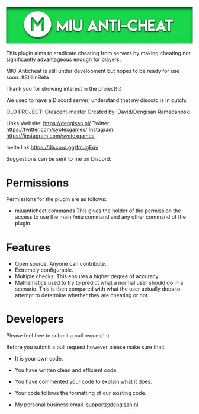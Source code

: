 ![MIU-Anticheat Logo](https://github.com/AstramGG/MIU-AntiCheat-Minecraft/blob/master/Logo.png?raw=true)

This plugin aims to eradicate cheating from servers by making cheating not significantly advantageous enough for players.

MIU-Anticheat is still under development but hopes to be ready for use soon. #StillInBeta

Thank you for showing interest in the project! :)

We used to have a Discord server, understand that my discord is in dutch: 

OLD PROJECT: Crescent-master
Created by: David/Dengisan Ramadanoski

Links
Website: https://dengisan.nl/
Twitter: https://twitter.com/syotexgames/
Instagram: https://instagram.com/syotexgames_

Invite link
https://discord.gg/fmJgEqv

Suggestions can be sent to me on Discord.

# Permissions

Permissions for the plugin are as follows:

- miuanticheat.commands
This gives the holder of the permission the access to use the main /miu command and any other command of the plugin.

# Features

- Open source. Anyone can contribute.
- Extremely configurable.
- Multiple checks. This ensures a higher degree of accuracy.
- Mathematics used to try to predict what a normal user should do in a scenario. This is then compared with what the user actually does to attempt to determine whether they are cheating or not.

# Developers

Please feel free to submit a pull request! :)

Before you submit a pull request however please make sure that:

- It is your own code.
- You have written clean and efficient code.
- You have commented your code to explain what it does.
- Your code follows the formatting of our existing code.

- My personal business email: support@dengisan.nl
